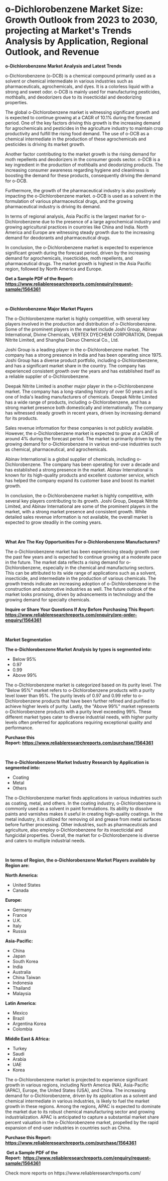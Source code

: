 <p><h1>o-Dichlorobenzene Market Size: Growth Outlook from 2023 to 2030, projecting at Market's Trends Analysis by Application, Regional Outlook, and Revenue</h1></p><p><strong>o-Dichlorobenzene Market Analysis and Latest Trends</strong></p>
<p><p>o-Dichlorobenzene (o-DCB) is a chemical compound primarily used as a solvent or chemical intermediate in various industries such as pharmaceuticals, agrochemicals, and dyes. It is a colorless liquid with a strong and sweet odor. o-DCB is mainly used for manufacturing pesticides, mothballs, and deodorizers due to its insecticidal and deodorizing properties.</p><p>The global o-Dichlorobenzene market is witnessing significant growth and is expected to continue growing at a CAGR of 10.1% during the forecast period. One of the key factors driving this growth is the increasing demand for agrochemicals and pesticides in the agriculture industry to maintain crop productivity and fulfill the rising food demand. The use of o-DCB as a chemical intermediate in the production of these agrochemicals and pesticides is driving its market growth.</p><p>Another factor contributing to the market growth is the rising demand for moth repellents and deodorizers in the consumer goods sector. o-DCB is a key ingredient in the production of mothballs and deodorizing products. The increasing consumer awareness regarding hygiene and cleanliness is boosting the demand for these products, consequently driving the demand for o-DCB.</p><p>Furthermore, the growth of the pharmaceutical industry is also positively impacting the o-Dichlorobenzene market. o-DCB is used as a solvent in the formulation of various pharmaceutical drugs, and the growing pharmaceutical industry is driving its demand.</p><p>In terms of regional analysis, Asia Pacific is the largest market for o-Dichlorobenzene due to the presence of a large agrochemical industry and growing agricultural practices in countries like China and India. North America and Europe are witnessing steady growth due to the increasing demand for deodorants and pharmaceutical drugs.</p><p>In conclusion, the o-Dichlorobenzene market is expected to experience significant growth during the forecast period, driven by the increasing demand for agrochemicals, insecticides, moth repellents, and pharmaceutical drugs. The market growth is highest in the Asia Pacific region, followed by North America and Europe.</p></p>
<p><strong>Get a Sample PDF of the Report:&nbsp; <a href="https://www.reliableresearchreports.com/enquiry/request-sample/1564361">https://www.reliableresearchreports.com/enquiry/request-sample/1564361</a></strong></p>
<p>&nbsp;</p>
<p><strong>o-Dichlorobenzene Major Market Players</strong></p>
<p><p>The o-Dichlorobenzene market is highly competitive, with several key players involved in the production and distribution of o-Dichlorobenzene. Some of the prominent players in the market include Joshi Group, Abinav International, Divine Chemicals, VERTEX DYECHEM CORPORATION, Deepak Nitrite Limited, and Shanghai Denuo Chemical Co., Ltd. </p><p>Joshi Group is a leading player in the o-Dichlorobenzene market. The company has a strong presence in India and has been operating since 1975. Joshi Group has a diverse product portfolio, including o-Dichlorobenzene, and has a significant market share in the country. The company has experienced consistent growth over the years and has established itself as a reliable supplier of o-Dichlorobenzene.</p><p>Deepak Nitrite Limited is another major player in the o-Dichlorobenzene market. The company has a long-standing history of over 50 years and is one of India's leading manufacturers of chemicals. Deepak Nitrite Limited has a wide range of products, including o-Dichlorobenzene, and has a strong market presence both domestically and internationally. The company has witnessed steady growth in recent years, driven by increasing demand for its products.</p><p>Sales revenue information for these companies is not publicly available. However, the o-Dichlorobenzene market is expected to grow at a CAGR of around 4% during the forecast period. The market is primarily driven by the growing demand for o-Dichlorobenzene in various end-use industries such as chemical, pharmaceutical, and agrochemicals.</p><p>Abinav International is a global supplier of chemicals, including o-Dichlorobenzene. The company has been operating for over a decade and has established a strong presence in the market. Abinav International is known for its high-quality products and excellent customer service, which has helped the company expand its customer base and boost its market growth.</p><p>In conclusion, the o-Dichlorobenzene market is highly competitive, with several key players contributing to its growth. Joshi Group, Deepak Nitrite Limited, and Abinav International are some of the prominent players in the market, with a strong market presence and consistent growth. While detailed sales revenue information is not available, the overall market is expected to grow steadily in the coming years.</p></p>
<p>&nbsp;</p>
<p><strong>What Are The Key Opportunities For o-Dichlorobenzene Manufacturers?</strong></p>
<p><p>The o-Dichlorobenzene market has been experiencing steady growth over the past few years and is expected to continue growing at a moderate pace in the future. The market data reflects a rising demand for o-Dichlorobenzene, especially in the chemical and manufacturing sectors. This can be attributed to its wide range of applications such as a solvent, insecticide, and intermediate in the production of various chemicals. The growth trends indicate an increasing adoption of o-Dichlorobenzene in the construction and automotive industries as well. The future outlook of the market looks promising, driven by advancements in technology and the growing demand for specialty chemicals.</p></p>
<p><strong>Inquire or Share Your Questions If Any Before Purchasing This Report: <a href="https://www.reliableresearchreports.com/enquiry/pre-order-enquiry/1564361">https://www.reliableresearchreports.com/enquiry/pre-order-enquiry/1564361</a></strong></p>
<p>&nbsp;</p>
<p><strong>Market Segmentation</strong></p>
<p><strong>The o-Dichlorobenzene Market Analysis by types is segmented into:</strong></p>
<p><ul><li>Below 95%</li><li>0.97</li><li>0.99</li><li>Above 99%</li></ul></p>
<p><p>The o-Dichlorobenzene market is categorized based on its purity level. The "Below 95%" market refers to o-Dichlorobenzene products with a purity level lower than 95%. The purity levels of 0.97 and 0.99 refer to o-Dichlorobenzene products that have been further refined and purified to achieve higher levels of purity. Lastly, the "Above 99%" market represents o-Dichlorobenzene products with a purity level exceeding 99%. These different market types cater to diverse industrial needs, with higher purity levels often preferred for applications requiring exceptional quality and performance.</p></p>
<p><strong>Purchase this Report:&nbsp;<a href="https://www.reliableresearchreports.com/purchase/1564361">https://www.reliableresearchreports.com/purchase/1564361</a></strong></p>
<p>&nbsp;</p>
<p><strong>The o-Dichlorobenzene Market Industry Research by Application is segmented into:</strong></p>
<p><ul><li>Coating</li><li>Metal</li><li>Others</li></ul></p>
<p><p>The o-Dichlorobenzene market finds applications in various industries such as coating, metal, and others. In the coating industry, o-Dichlorobenzene is commonly used as a solvent in paint formulations. Its ability to dissolve paints and varnishes makes it useful in creating high-quality coatings. In the metal industry, it is utilized for removing oil and grease from metal surfaces before further processing. Other industries, such as pharmaceuticals and agriculture, also employ o-Dichlorobenzene for its insecticidal and fungicidal properties. Overall, the market for o-Dichlorobenzene is diverse and caters to multiple industrial needs.</p></p>
<p>&nbsp;</p>
<p><strong>In terms of Region, the o-Dichlorobenzene Market Players available by Region are:</strong></p>
<p>
    <p> <strong> North America: </strong>
        <ul>
            <li>United States</li>
            <li>Canada</li>
        </ul>
        </p> 
    <p> <strong> Europe: </strong>
        <ul>
            <li>Germany</li>
            <li>France</li>
            <li>U.K.</li>
            <li>Italy</li>
            <li>Russia</li>
        </ul>
        </p> 
    <p> <strong> Asia-Pacific: </strong>
        <ul>
            <li>China</li>
            <li>Japan</li>
            <li>South Korea</li>
            <li>India</li>
            <li>Australia</li>
            <li>China Taiwan</li>
            <li>Indonesia</li>
            <li>Thailand</li>
            <li>Malaysia</li>
        </ul>
        </p> 
    <p> <strong> Latin America: </strong>
        <ul>
            <li>Mexico</li>
            <li>Brazil</li>
            <li>Argentina Korea</li>
            <li>Colombia</li>
        </ul>
        </p> 
    <p> <strong> Middle East & Africa: </strong>
        <ul>
            <li>Turkey</li>
            <li>Saudi</li>
            <li>Arabia</li>
            <li>UAE</li>
            <li>Korea</li>
        </ul>
    </p>
    </p>
<p><p>The o-Dichlorobenzene market is projected to experience significant growth in various regions, including North America (NA), Asia-Pacific (APAC), Europe, the United States (USA), and China. The increasing demand for o-Dichlorobenzene, driven by its application as a solvent and chemical intermediate in various industries, is likely to fuel the market growth in these regions. Among the regions, APAC is expected to dominate the market due to its robust chemical manufacturing sector and growing industrialization. APAC is anticipated to capture a substantial market share percent valuation in the o-Dichlorobenzene market, propelled by the rapid expansion of end-user industries in countries such as China.</p></p>
<p><strong>Purchase this Report: <a href="https://www.reliableresearchreports.com/purchase/1564361">https://www.reliableresearchreports.com/purchase/1564361</a></strong></p>
<p>&nbsp;<strong>Get a Sample PDF of the Report:&nbsp;&nbsp;<a href="https://www.reliableresearchreports.com/enquiry/request-sample/1564361">https://www.reliableresearchreports.com/enquiry/request-sample/1564361</a></strong></p>
<p><strong></strong></p>
<p>Check more reports on https://www.reliableresearchreports.com/</p>